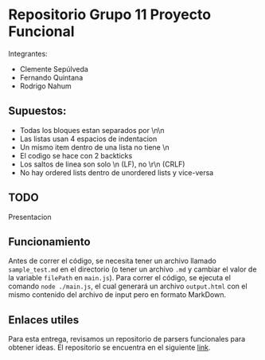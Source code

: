 # Repositorio Grupo 11 Proyecto Funcional

Integrantes:

* Clemente Sepúlveda
* Fernando Quintana
* Rodrigo Nahum

## Supuestos:

* Todas los bloques estan separados por \n\n
* Las listas usan 4 espacios de indentacion
* Un mismo item dentro de una lista no tiene \n
* El codigo se hace con 2 backticks
* Los saltos de linea son solo \n (LF), no \r\n (CRLF)
* No hay ordered lists dentro de unordered lists y vice-versa

## TODO

Presentacion

## Funcionamiento

Antes de correr el código, se necesita tener un archivo llamado `sample_test.md` en el directorio (o tener un archivo `.md` y cambiar el valor de la variable `filePath` en `main.js`). Para correr el código, se ejecuta el comando `node ./main.js`, el cual generará un archivo `output.html` con el mismo contenido del archivo de input pero en formato MarkDown. 

## Enlaces utiles

Para esta entrega, revisamos un repositorio de parsers funcionales para obtener ideas. El repositorio se encuentra en el siguiente [link](https://github.com/lupomontero/parsing).